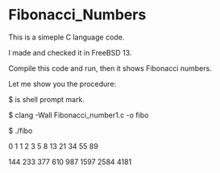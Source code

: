 # Fibonacci_Numbers

This is a simeple C language code.

I made and checked it in FreeBSD 13.

Compile this code and run, then it shows Fibonacci numbers.

Let me show you the procedure:

$ is shell prompt mark.

$ clang -Wall Fibonacci_number1.c -o fibo

$ ./fibo

0       1       1       2       3       5       8       13      21      34      55      89

144     233     377     610     987     1597    2584    4181


